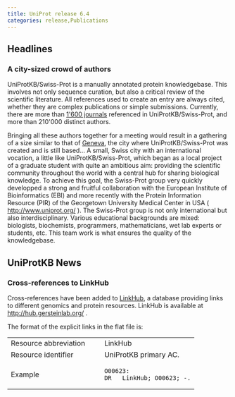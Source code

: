 ```yaml
---
title: UniProt release 6.4
categories: release,Publications
---
```


## Headlines

### A city-sized crowd of authors

UniProtKB/Swiss-Prot is a manually annotated protein knowledgebase. This involves not only sequence curation, but also a critical review of the scientific literature. All references used to create an entry are always cited, whether they are complex publications or simple submissions. Currently, there are more than [1'600 journals](https://ftp.uniprot.org/pub/databases/uniprot/current_release/knowledgebase/complete/docs/jourlist) referenced in UniProtKB/Swiss-Prot, and more than 210'000 distinct authors.

Bringing all these authors together for a meeting would result in a gathering of a size similar to that of [Geneva](http://www.ville-ge.ch/en/decouvrir/en-bref/index.htm), the city where UniProtKB/Swiss-Prot was created and is still based... A small, Swiss city with an international vocation, a little like UniProtKB/Swiss-Prot, which began as a local project of a graduate student with quite an ambitious aim: providing the scientific community throughout the world with a central hub for sharing biological knowledge. To achieve this goal, the Swiss-Prot group very quickly developped a strong and fruitful collaboration with the European Institute of Bioinformatics (EBI) and more recently with the Protein Information Resource (PIR) of the Georgetown University Medical Center in USA ( <http://www.uniprot.org/> ). The Swiss-Prot group is not only international but also interdisciplinary. Various educational backgrounds are mixed: biologists, biochemists, programmers, mathematicians, wet lab experts or students, etc. This team work is what ensures the quality of the knowledgebase.

  

## UniProtKB News

### Cross-references to LinkHub

Cross-references have been added to [LinkHub](http://hub.gersteinlab.org/), a database providing links to different genomics and protein resources. LinkHub is available at <http://hub.gersteinlab.org/> .

The format of the explicit links in the flat file is:

<table><colgroup><col style="width: 50%" /><col style="width: 50%" /></colgroup><tbody><tr class="odd"><td>Resource abbreviation</td><td>LinkHub</td></tr><tr class="even"><td>Resource identifier</td><td>UniProtKB primary AC.</td></tr><tr class="odd"><td>Example</td><td><pre><code>O00623:
DR   LinkHub; O00623; -.</code></pre></td></tr></tbody></table>
